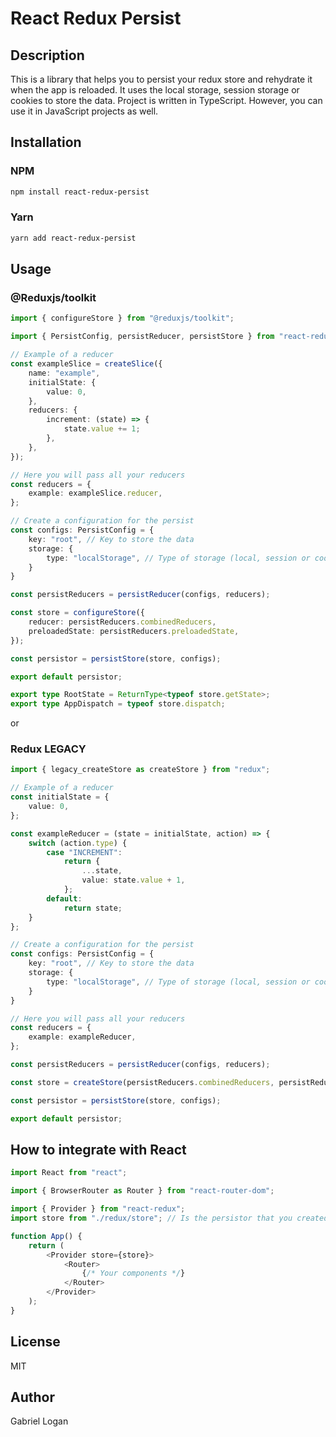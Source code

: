 # React Redux Persist

## Description

This is a library that helps you to persist your redux store and rehydrate it when the app is reloaded.
It uses the local storage, session storage or cookies to store the data.
Project is written in TypeScript. However, you can use it in JavaScript projects as well.

## Installation

### NPM
```bash
npm install react-redux-persist
```

### Yarn
```bash
yarn add react-redux-persist
```

## Usage

### @Reduxjs/toolkit

```typescript
import { configureStore } from "@reduxjs/toolkit";

import { PersistConfig, persistReducer, persistStore } from "react-redux-persist";

// Example of a reducer
const exampleSlice = createSlice({
	name: "example",
	initialState: {
		value: 0,
	},
	reducers: {
		increment: (state) => {
			state.value += 1;
		},
	},
});

// Here you will pass all your reducers
const reducers = {
	example: exampleSlice.reducer,
};

// Create a configuration for the persist
const configs: PersistConfig = {
	key: "root", // Key to store the data
	storage: {
		type: "localStorage", // Type of storage (local, session or cookies)
	}
}

const persistReducers = persistReducer(configs, reducers);

const store = configureStore({
	reducer: persistReducers.combinedReducers,
	preloadedState: persistReducers.preloadedState,
});

const persistor = persistStore(store, configs);

export default persistor;

export type RootState = ReturnType<typeof store.getState>;
export type AppDispatch = typeof store.dispatch;
```

or

### Redux LEGACY

```typescript
import { legacy_createStore as createStore } from "redux";

// Example of a reducer
const initialState = {
	value: 0,
};

const exampleReducer = (state = initialState, action) => {
	switch (action.type) {
		case "INCREMENT":
			return {
				...state,
				value: state.value + 1,
			};
		default:
			return state;
	}
};

// Create a configuration for the persist
const configs: PersistConfig = {
	key: "root", // Key to store the data
	storage: {
		type: "localStorage", // Type of storage (local, session or cookies)
	}
}

// Here you will pass all your reducers
const reducers = {
	example: exampleReducer,
};

const persistReducers = persistReducer(configs, reducers);

const store = createStore(persistReducers.combinedReducers, persistReducers.preloadedState);

const persistor = persistStore(store, configs);

export default persistor;
```

## How to integrate with React

```typescript
import React from "react";

import { BrowserRouter as Router } from "react-router-dom";

import { Provider } from "react-redux";
import store from "./redux/store"; // Is the persistor that you created and exported in the previous step

function App() {
	return (
		<Provider store={store}>
			<Router>
				{/* Your components */}
			</Router>
		</Provider>
	);
}

```

## License

MIT

## Author

Gabriel Logan
